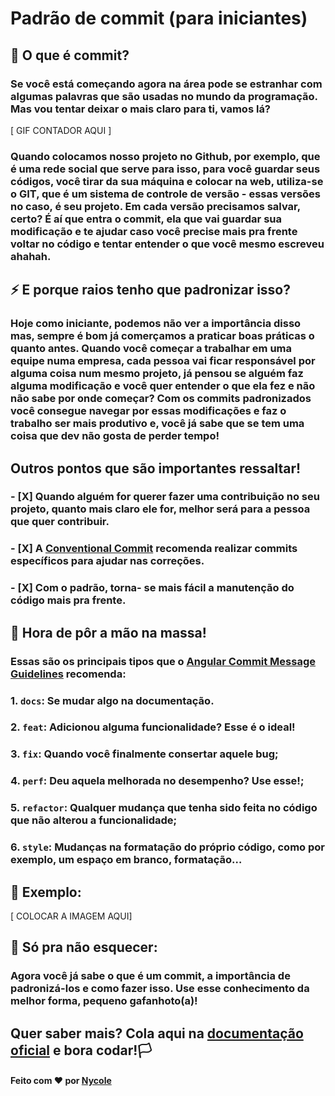 # Padrão de commit (para iniciantes)

## 👀 O que é commit?

### Se você está começando agora na área pode se estranhar com algumas palavras que são usadas no mundo da programação. Mas vou tentar deixar o mais claro para ti, vamos lá? 

[ GIF CONTADOR AQUI ]

### Quando colocamos nosso projeto no Github, por exemplo, que é uma rede social que serve para isso, para você guardar seus códigos, você tirar da sua máquina e colocar na web, utiliza-se o GIT, que é um sistema de controle de versão - essas versões no caso, é seu projeto. Em cada versão precisamos salvar, certo? É aí que entra o commit, ela que vai guardar sua modificação e te ajudar caso você precise mais pra frente voltar no código e tentar entender o que você mesmo escreveu ahahah.

## ⚡ E porque raios tenho que padronizar isso?

### Hoje como iniciante, podemos não ver a importância disso mas, sempre é bom já comerçamos a praticar boas práticas o quanto antes. Quando você começar a trabalhar em uma equipe numa empresa, cada pessoa vai ficar responsável por alguma coisa num mesmo projeto, já pensou se alguém faz alguma modificação e você quer entender o que ela fez e não não sabe por onde começar? Com os commits padronizados você consegue navegar por essas modificações e faz o trabalho ser mais produtivo e, você já sabe que se tem uma coisa que dev não gosta de perder tempo!

## Outros pontos que são importantes ressaltar!

### - [X] Quando alguém for querer fazer uma contribuição no seu projeto, quanto mais claro ele for, melhor será para a pessoa que quer contribuir.

### - [X] A [Conventional Commit](https://www.conventionalcommits.org/en/v1.0.0/) recomenda realizar commits específicos para ajudar nas correções.

### - [X] Com o padrão, torna- se mais fácil a manutenção do código mais pra frente.

## 👣 Hora de pôr a mão na massa!

### Essas são os principais tipos que o [Angular Commit Message Guidelines](https://gist.github.com/brianclements/841ea7bffdb01346392c) recomenda:


### 1. ```docs```: Se mudar algo na documentação.
### 2. ```feat```: Adicionou alguma funcionalidade? Esse é o ideal! 
### 3. ```fix```: Quando você finalmente consertar aquele bug;
### 4. ```perf```: Deu aquela melhorada no desempenho? Use esse!;
### 5. ```refactor```: Qualquer mudança que tenha sido feita no código que não alterou a funcionalidade;
### 6. ```style```: Mudanças na formatação do próprio código, como por exemplo, um espaço em branco, formatação…

## 🧾 Exemplo:

[ COLOCAR A IMAGEM AQUI]

## 🦾 Só pra não esquecer:

### Agora você já sabe o que é um commit, a importância de padronizá-los e como fazer isso. Use esse conhecimento da melhor forma, pequeno gafanhoto(a)! 

## Quer saber mais? Cola aqui na [documentação oficial](https://www.conventionalcommits.org/en/v1.0.0/) e bora codar!🏳

#### Feito com ❤ por [Nycole](https://github.com/nycolexavier)